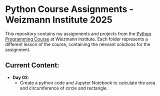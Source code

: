 # Python Course Assignments - Weizmann Institute 2025

This repository contains my assignments and projects from the [Python Programming Course](https://github.com/szabgab/wis-python-course-2024-11) at Weizmann Institute.
Each folder represents a different lesson of the course, containing the relevant solutions for the assignment. 

## Current Content:
- **Day 02**:
  - Create a python code and Jupyter Notebook to calculate the area and circumference of circle and rectangle.
